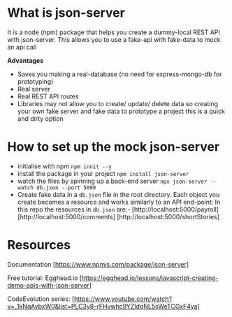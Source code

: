 # What is json-server

It is a node (npm) package that helps you create a dummy-local REST API with json-server.
This allows you to use a fake-api with fake-data to mock an api call

**Advantages**

- Saves you making a real-database (no need for express-mongo-db for prototyping)
- Real server
- Real REST API routes
- Libraries may not allow you to create/ update/ delete data so creating your own fake server and fake data to prototype a project this is a quick and dirty option

# How to set up the mock json-server
 - initialise with npm `npm innit --y`
 - install the package in your project `npm install json-server` 
 - watch the files by spinning up a back-end server
  `npx json-server --watch db.json --port 5000`
 - Create fake data in a `db.json` file in the root directory.
Each object you create becomes a resource and works similarly to an API end-point: In this repo the resources in `db.json` are:-
[http://localhost:5000/payroll]
[http://localhost:5000/comments]
[http://localhost:5000/shortStories]

# Resources
Documentation [https://www.npmjs.com/package/json-server]

Free tutorial: Egghead.io
[https://egghead.io/lessons/javascript-creating-demo-apis-with-json-server]

CodeEvolution series:
[https://www.youtube.com/watch?v=_1kNqAybxW0&list=PLC3y8-rFHvwhc9YZIdqNL5sWeTCGxF4ya]
